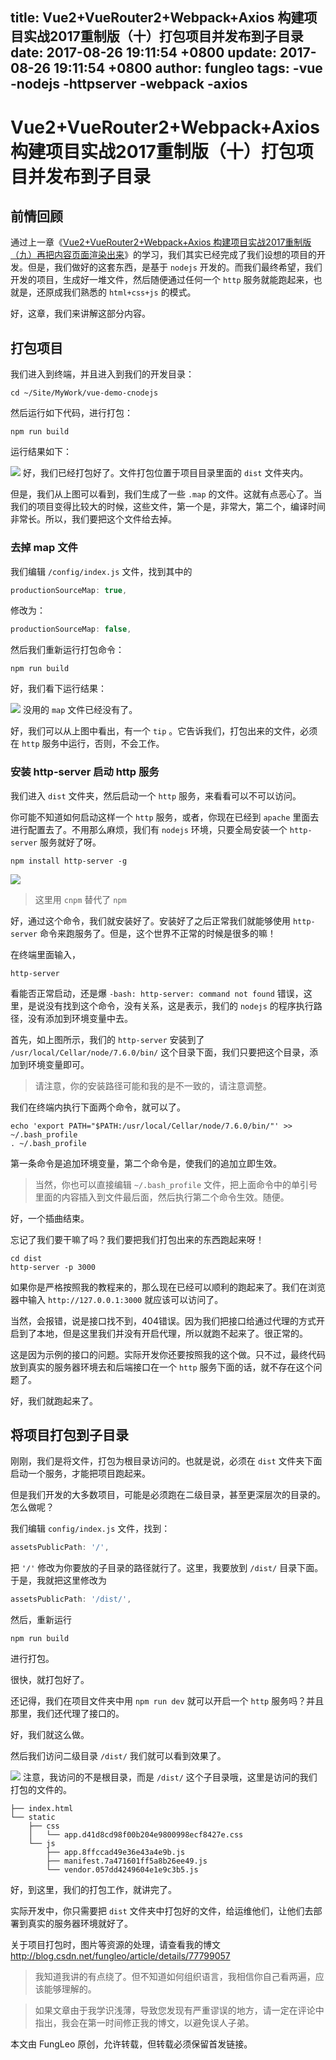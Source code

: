 title: Vue2+VueRouter2+Webpack+Axios 构建项目实战2017重制版（十）打包项目并发布到子目录
date: 2017-08-26 19:11:54 +0800
update: 2017-08-26 19:11:54 +0800
author: fungleo
tags:
    -vue
    -nodejs
    -httpserver
    -webpack
    -axios
---

# Vue2+VueRouter2+Webpack+Axios 构建项目实战2017重制版（十）打包项目并发布到子目录

## 前情回顾

通过上一章《[Vue2+VueRouter2+Webpack+Axios 构建项目实战2017重制版（九）再把内容页面渲染出来](http://blog.csdn.net/fungleo/article/details/77604490)》的学习，我们其实已经完成了我们设想的项目的开发。但是，我们做好的这套东西，是基于 `nodejs` 开发的。而我们最终希望，我们开发的项目，生成好一堆文件，然后随便通过任何一个 `http` 服务就能跑起来，也就是，还原成我们熟悉的 `html+css+js` 的模式。

好，这章，我们来讲解这部分内容。

## 打包项目

我们进入到终端，并且进入到我们的开发目录：

```#
cd ~/Site/MyWork/vue-demo-cnodejs
```

然后运行如下代码，进行打包：

```#
npm run build
```
运行结果如下：

![](https://raw.githubusercontent.com/fengcms/articles/master/image/86/1958c6a704dc437b5c9b044ebd8b9e.png)
好，我们已经打包好了。文件打包位置于项目目录里面的 `dist` 文件夹内。

但是，我们从上图可以看到，我们生成了一些 `.map` 的文件。这就有点恶心了。当我们的项目变得比较大的时候，这些文件，第一个是，非常大，第二个，编译时间非常长。所以，我们要把这个文件给去掉。

### 去掉 map 文件

我们编辑 `/config/index.js` 文件，找到其中的

```js
productionSourceMap: true,
```

修改为：

```js
productionSourceMap: false,
```

然后我们重新运行打包命令：

```#
npm run build
```
好，我们看下运行结果：

![](https://raw.githubusercontent.com/fengcms/articles/master/image/2a/f4f8e4616de7c56947c198c56442c6.png)
没用的 `map` 文件已经没有了。

好，我们可以从上图中看出，有一个 `tip` 。它告诉我们，打包出来的文件，必须在 `http` 服务中运行，否则，不会工作。

### 安装 http-server 启动 http 服务

我们进入 `dist` 文件夹，然后启动一个 `http` 服务，来看看可以不可以访问。

你可能不知道如何启动这样一个 `http` 服务，或者，你现在已经到 `apache` 里面去进行配置去了。不用那么麻烦，我们有 `nodejs` 环境，只要全局安装一个 `http-server` 服务就好了呀。

```#
npm install http-server -g
```

![](https://raw.githubusercontent.com/fengcms/articles/master/image/8d/5c30b49572b1e30cc12d7712015fb3.png)
> 这里用 `cnpm` 替代了 `npm`

好，通过这个命令，我们就安装好了。安装好了之后正常我们就能够使用 `http-server` 命令来跑服务了。但是，这个世界不正常的时候是很多的嘛！

在终端里面输入，
```#
http-server
```
看能否正常启动，还是爆 `-bash: http-server: command not found` 错误，这里，是说没有找到这个命令，没有关系，这是表示，我们的 `nodejs` 的程序执行路径，没有添加到环境变量中去。

首先，如上图所示，我们的 `http-server` 安装到了 `/usr/local/Cellar/node/7.6.0/bin/` 这个目录下面，我们只要把这个目录，添加到环境变量即可。

> 请注意，你的安装路径可能和我的是不一致的，请注意调整。

我们在终端内执行下面两个命令，就可以了。

```#
echo 'export PATH="$PATH:/usr/local/Cellar/node/7.6.0/bin/"' >> ~/.bash_profile 
. ~/.bash_profile
```
第一条命令是追加环境变量，第二个命令是，使我们的追加立即生效。

> 当然，你也可以直接编辑 `~/.bash_profile` 文件，把上面命令中的单引号里面的内容插入到文件最后面，然后执行第二个命令生效。随便。

好，一个插曲结束。

忘记了我们要干嘛了吗？我们要把我们打包出来的东西跑起来呀！ 

```#
cd dist
http-server -p 3000
```
如果你是严格按照我的教程来的，那么现在已经可以顺利的跑起来了。我们在浏览器中输入 `http://127.0.0.1:3000` 就应该可以访问了。

当然，会报错，说是接口找不到，404错误。因为我们把接口给通过代理的方式开启到了本地，但是这里我们并没有开启代理，所以就跑不起来了。很正常的。

这是因为示例的接口的问题。实际开发你还要按照我的这个做。只不过，最终代码放到真实的服务器环境去和后端接口在一个 `http` 服务下面的话，就不存在这个问题了。

好，我们就跑起来了。

## 将项目打包到子目录

刚刚，我们是将文件，打包为根目录访问的。也就是说，必须在 `dist` 文件夹下面启动一个服务，才能把项目跑起来。

但是我们开发的大多数项目，可能是必须跑在二级目录，甚至更深层次的目录的。怎么做呢？

我们编辑 `config/index.js` 文件，找到：

```js
assetsPublicPath: '/',
```

把 `'/'` 修改为你要放的子目录的路径就行了。这里，我要放到 `/dist/` 目录下面。于是，我就把这里修改为

```js
assetsPublicPath: '/dist/',
```

然后，重新运行

```#
npm run build
```
进行打包。

很快，就打包好了。

还记得，我们在项目文件夹中用 `npm run dev` 就可以开启一个 `http` 服务吗？并且那里，我们还代理了接口的。

好，我们就这么做。

然后我们访问二级目录 `/dist/` 我们就可以看到效果了。

![](https://raw.githubusercontent.com/fengcms/articles/master/image/66/d1439f4d5529af2c3ff30aef23a749.png)
注意，我访问的不是根目录，而是 `/dist/` 这个子目录哦，这里是访问的我们打包的文件的。

```#
├── index.html
└── static
    ├── css
    │   └── app.d41d8cd98f00b204e9800998ecf8427e.css
    └── js
        ├── app.8ffccad49e36e43a4e9b.js
        ├── manifest.7a471601ff5a8b26ee49.js
        └── vendor.057dd4249604e1e9c3b5.js
```

好，到这里，我们的打包工作，就讲完了。

实际开发中，你只需要把 `dist` 文件夹中打包好的文件，给运维他们，让他们去部署到真实的服务器环境就好了。

关于项目打包时，图片等资源的处理，请查看我的博文 http://blog.csdn.net/fungleo/article/details/77799057

> 我知道我讲的有点绕了。但不知道如何组织语言，我相信你自己看两遍，应该能够理解的。

> 如果文章由于我学识浅薄，导致您发现有严重谬误的地方，请一定在评论中指出，我会在第一时间修正我的博文，以避免误人子弟。

本文由 FungLeo 原创，允许转载，但转载必须保留首发链接。


